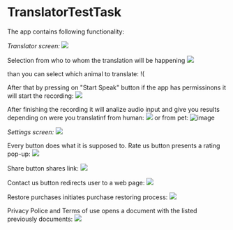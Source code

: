 # TranslatorTestTask

The app contains following functionality:

*Translator screen:*
![](https://github.com/user-attachments/assets/c437f736-c13a-40c8-b48d-55372ed2520b|width=100)

Selection from who to whom the translation will be happening
![](https://github.com/user-attachments/assets/17a34006-3e7b-42a9-bbd1-57768902ba01|width=100)

than you can select which animal to translate:
!([](https://github.com/user-attachments/assets/2e1b7e7e-58a1-4850-bc3a-c355bf66b543|width=100)

After that by pressing on "Start Speak" button if the app has permissinons it will start the recording:
![](https://github.com/user-attachments/assets/0668eef1-4de6-4ea7-8e2e-30a39265b32e|width=100)

After finishing the recording it will analize audio input and give you results depending on were you translatinf from human:
![](https://github.com/user-attachments/assets/a4791927-3c55-4909-a255-a2097aa58fa9|width=100)
or from pet:
![image](https://github.com/user-attachments/assets/92287587-0116-4fb5-a03d-a1d38127c293|width=100)


*Settings screen:*
![](https://github.com/user-attachments/assets/c67ef7ef-47b6-4feb-adda-ab4240fd1d0d|width=100)

Every button does what it is supposed to.
Rate us button presents a rating pop-up:
![](https://github.com/user-attachments/assets/c8fe5690-ea4b-48f6-82e2-37ef68c92d40|width=100)

Share button shares link:
![](https://github.com/user-attachments/assets/90df11c4-5e4e-4f57-8f0d-07badce1e4dd|width=100)

Contact us button redirects user to a web page:
![](https://github.com/user-attachments/assets/c6d05b6b-ad04-45c0-b8af-80b072cea7ee|width=100)

Restore purchases initiates purchase restoring process:
![](https://github.com/user-attachments/assets/de6113ef-a05f-4174-b489-35afa6e62607|width=100)

Privacy Police and Terms of use opens a document with the listed previously documents:
![](https://github.com/user-attachments/assets/470941ff-bc72-442f-a31f-d2ec73133994|width=100)








